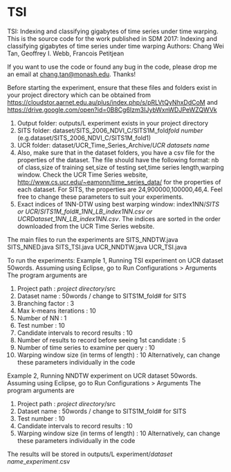 # TSI
TSI: Indexing and classifying gigabytes of time series under time warping.
This is the source code for the work published in SDM 2017: Indexing and classifying gigabytes of time series under time warping
Authors: Chang Wei Tan, Geoffrey I. Webb, Francois Petitjean

If you want to use the code or found any bug in the code, please drop me an email at chang.tan@monash.edu. Thanks!

Before starting the experiment, ensure that these files and folders exist in your project directory which can be obtained from https://cloudstor.aarnet.edu.au/plus/index.php/s/pRLVtQyNhxDdCoM and https://drive.google.com/open?id=0B8Cg6Izm3IJybWxnWDJPeWZQWVk 
1. Output folder: outputs/L experiment exists in your project directory
2. SITS folder: dataset/SITS_2006_NDVI_C/SITS1M_fold*fold number* (e.g.dataset/SITS_2006_NDVI_C/SITS1M_fold1)
3. UCR folder: dataset/UCR_Time_Series_Archive/*UCR datasets name*
4. Also, make sure that in the dataset folders, you have a csv file for the properties of the dataset. The file should have the   following format: nb of class,size of training set,size of testing set,time series length,warping window. Check the UCR Time Series website, http://www.cs.ucr.edu/~eamonn/time_series_data/ for the properties of each dataset. For SITS, the properties are 24,900000,100000,46,4. Feel free to change these parameters to suit your experiments. 
5. Exact indices of 1NN-DTW using best warping window: index1NN/*SITS or UCR*/*SITS1M_fold#_1NN_LB_index1NN.csv or UCRDataset_1NN_LB_index1NN.csv*. The indices are sorted in the order downloaded from the UCR Time Series website. 

The main files to run the experiments are
  SITS_NNDTW.java
  SITS_NNED.java
  SITS_TSI.java
  UCR_NNDTW.java
  UCR_TSI.java
  
To run the experiments: 
Example 1, Running TSI experiment on UCR dataset 50words. 
Assuming using Eclipse, go to Run Configurations > Arguments 
The program arguments are 
  1. Project path                                             : *project directory*/src
  2. Dataset name                                             : 50words / change to SITS1M_fold# for SITS 
  3. Branching factor                                         : 3
  4. Max k-means iterations                                   : 10
  5. Number of NN                                             : 1
  6. Test number                                              : 10
  7. Candidate intervals to record results                    : 10
  8. Number of results to record before seeing 1st candidate  : 5
  9. Number of time series to examine per query               : 10
  10. Warping window size (in terms of length)                : 10
Alternatively, can change these parameters individually in the code

Example 2, Running NNDTW experiment on UCR dataset 50words. 
Assuming using Eclipse, go to Run Configurations > Arguments 
The program arguments are 
  1. Project path                                             : *project directory*/src
  2. Dataset name                                             : 50words / change to SITS1M_fold# for SITS 
  3. Test number                                              : 10
  4. Candidate intervals to record results                    : 10
  5. Warping window size (in terms of length)                 : 10
Alternatively, can change these parameters individually in the code

The results will be stored in outputs/L experiment/*dataset name*_*experiment*.csv

